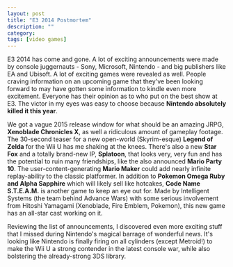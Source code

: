 ```yaml
---
layout: post
title: "E3 2014 Postmortem"
description: ""
category: 
tags: [video games]
---
```


E3 2014 has come and gone. A lot of exciting announcements were made by console juggernauts - Sony, Microsoft, Nintendo - and big publishers like EA and Ubisoft. A lot of exciting games were revealed as well. People craving information on an upcoming game that they've been looking forward to may have gotten some information to kindle even more excitement. Everyone has their opinion as to who put on the best show at E3. The victor in my eyes was easy to choose because **Nintendo absolutely killed it this year**.

We got a vague 2015 release window for what should be an amazing JRPG, **Xenoblade Chronicles X**, as well a ridiculous amount of gameplay footage. The 30-second teaser for a new open-world (Skyrim-esque) **Legend of Zelda** for the Wii U has me shaking at the knees. There's also a new **Star Fox** and a totally brand-new IP, **Splatoon**, that looks very, very fun and has the potential to ruin many friendships, like the also announced **Mario Party 10**. The user-content-generating **Mario Maker** could add nearly infinite replay-ability to the classic platformer. In addition to **Pokemon Omega Ruby and Alpha Sapphire** which will likely sell like hotcakes, **Code Name S.T.E.A.M.** is another game to keep an eye out for. Made by Intelligent Systems (the team behind Advance Wars) with some serious involvement from Hitoshi Yamagami (Xenoblade, Fire Emblem, Pokemon), this new game has an all-star cast working on it. 

Reviewing the list of announcements, I discovered even more exciting stuff that I missed during Nintendo's magical barrage of wonderful news. It's looking like Nintendo is finally firing on all cylinders (except Metroid!) to make the Wii U a strong contender in the latest console war, while also bolstering the already-strong 3DS library.
